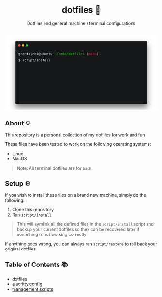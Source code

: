 <h1 align="center">dotfiles 📂</h1>
<p align="center">
  Dotfiles and general machine / terminal configurations
</p>

<h2 align="center"><img src="assets/term.png" alt="terminal" align="center" width="600px" /></h2>

## About 💡

This repository is a personal collection of my dotfiles for work and fun

These files have been tested to work on the following operating systems:

- Linux
- MacOS

> Note: All terminal dotfiles are for `bash`

## Setup ⚙️

If you wish to install these files on a brand new machine, simply do the following:

1. Clone this repository
2. Run `script/install`

> This will symlink all the defined files in the `script/install` script and backup your current dotfiles so they can be recovered later if something is not working correctly

If anything goes wrong, you can always run `script/restore` to roll back your original dotfiles

## Table of Contents 📚

- [dotfiles](./dotfiles/)
- [alacritty config](./configs/alacritty/alacritty.yml)
- [management scripts](./script/)

